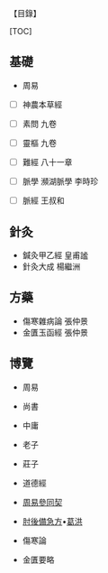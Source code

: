 

【目錄】

[TOC]

## 基礎

- 周易



- [ ] 神農本草經
- [ ] 素問 九卷
- [ ] 靈樞 九卷
- [ ] 難經 八十一章
- [ ] 脈學 瀕湖脈學 李時珍
- [ ] 脈經 王叔和



## 針灸

- 鍼灸甲乙經 皇甫謐
- 針灸大成 楊繼洲



## 方藥

- 傷寒雜病論 張仲景
- 金匱玉函經 張仲景



## 博覽

- 周易
- 尚書
- 中庸
- 老子
- 莊子
- 道德經
- [周易參同契](https://zh.wikisource.org/wiki/周易參同契)



- [肘後備急方](https://zh.wikisource.org/wiki/肘後備急方)•[葛洪](https://zh.wikisource.org/wiki/Author:葛洪)
- 傷寒論
- 金匱要略

